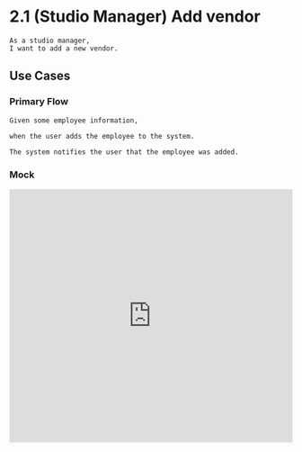 # 2.1 (Studio Manager) Add vendor
```
As a studio manager,
I want to add a new vendor.
```

## Use Cases

### Primary Flow
```
Given some employee information,

when the user adds the employee to the system.

The system notifies the user that the employee was added.
```
### Mock
<iframe style="border: none;" width="100%" height="450" src="https://www.figma.com/embed?embed_host=share&url=https%3A%2F%2Fwww.figma.com%2Ffile%2Faox2oZDKJsgUAcMIElS2rg%2Fwire-frames%3Fnode-id%3D1%253A4" allowfullscreen></iframe>